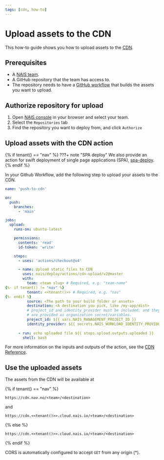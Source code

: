 ```yaml
---
tags: [cdn, how-to]
---
```


# Upload assets to the CDN

This how-to guide shows you how to upload assets to the [CDN](../README.md).

## Prerequisites

- A [NAIS team](../../../explanations/team.md).
- A GitHub repository that the team has access to.
- The repository needs to have a [GitHub workflow](../../../build/README.md) that builds the assets you want to upload.

## Authorize repository for upload

1. Open [NAIS console](https://console.<<tenant()>>.cloud.nais.io) in your browser and select your team.
2. Select the `Repositories` tab
3. Find the repository you want to deploy from, and click `Authorize`

## Upload assets with the CDN action

{% if tenant() == "nav" %}
???+ note "SPA deploy"
    We also provide an action for swift deployment of single page applications (SPA),
    [spa-deploy](https://github.com/navikt/frontend/blob/main/actions/spa-deploy/README.md).
{% endif %}

In your Github Workflow, add the following step to upload your assets to the CDN.


```yaml
name: 'push-to-cdn'

on:
  push:
    branches:
      - 'main'

jobs:
  upload:
    runs-on: ubuntu-latest

    permissions:
      contents: 'read'
      id-token: 'write'

    steps:
      - uses: 'actions/checkout@v4'

      - name: Upload static files to CDN
        uses: nais/deploy/actions/cdn-upload/v2@master
        with:
          team: <team slug> # Required, e.g. "team-name"
{%- if tenant() != "nav" %}
          tenant: <<tenant()>> # Required, e.g. "nav"
{%- endif %}
          source: <The path to your build folder or assets>
          destination: <A destination you pick, like /my-app/dist>
          # project_id and identity_provider must be included, and they
          # are provided as organization secret/variables.
          project_id: ${{ vars.NAIS_MANAGEMENT_PROJECT_ID }}
          identity_provider: ${{ secrets.NAIS_WORKLOAD_IDENTITY_PROVIDER }}
  
      - run: echo uploaded file ${{ steps.upload.outputs.uploaded }}
        shell: bash
```

For more information on the inputs and outputs of the action, see the [CDN Reference](../reference.md).

## Use the uploaded assets

The assets from the CDN will be available at 

{% if tenant() == "nav" %}
```
https://cdn.nav.no/<team>/<destination>
```

and

```
https://cdn.<<tenant()>>.cloud.nais.io/<team>/<destination>
```
{% else %}
```
https://cdn.<<tenant()>>.cloud.nais.io/<team>/<destination>
```
{% endif %}

CORS is automatically configured to accept `GET` from any
origin (*).
